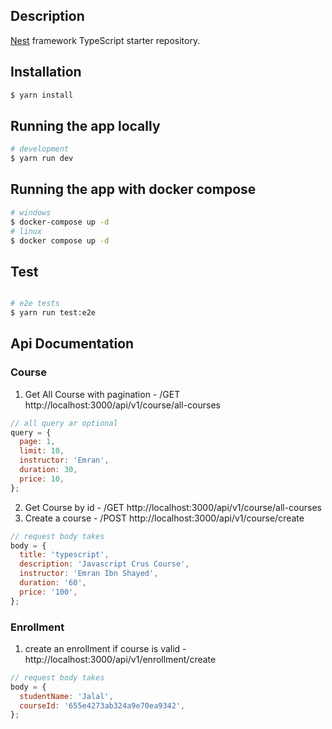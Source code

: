 ## Description

[Nest](https://github.com/nestjs/nest) framework TypeScript starter repository.

## Installation

```bash
$ yarn install
```

## Running the app locally

```bash
# development
$ yarn run dev
```
## Running the app with docker compose

```bash
# windows
$ docker-compose up -d
# linux
$ docker compose up -d
```

## Test

```bash

# e2e tests
$ yarn run test:e2e
```

## Api Documentation

### Course

1. Get All Course with pagination - /GET http://localhost:3000/api/v1/course/all-courses

```javascript
// all query ar optional
query = {
  page: 1,
  limit: 10,
  instructor: 'Emran',
  duration: 30,
  price: 10,
};
```

2. Get Course by id - /GET http://localhost:3000/api/v1/course/all-courses
3. Create a course - /POST http://localhost:3000/api/v1/course/create
```javascript
// request body takes
body = {
  title: 'typescript',
  description: 'Javascript Crus Course',
  instructor: 'Emran Ibn Shayed',
  duration: '60',
  price: '100',
};
```
### Enrollment

1. create an enrollment if course is valid - http://localhost:3000/api/v1/enrollment/create

```javascript
// request body takes
body = {
  studentName: 'Jalal',
  courseId: '655e4273ab324a9e70ea9342',
};
```


